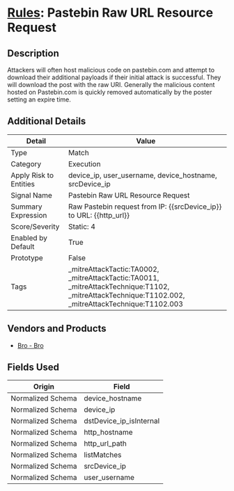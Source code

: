 # [Rules](README.md): Pastebin Raw URL Resource Request

## Description
Attackers will often host malicious code on pastebin.com and attempt to download their additional payloads if their initial attack is successful. They will download the post with the raw URI. Generally the malicious content hosted on Pastebin.com is quickly removed automatically by the poster setting an expire time.

## Additional Details
|Detail|Value|
|----|----|
|Type|Match|
|Category|Execution|
|Apply Risk to Entities|device_ip, user_username, device_hostname, srcDevice_ip|
|Signal Name|Pastebin Raw URL Resource Request|
|Summary Expression|Raw Pastebin request from IP: {{srcDevice_ip}} to URL: {{http_url}}|
|Score/Severity|Static: 4|
|Enabled by Default|True|
|Prototype|False|
|Tags|_mitreAttackTactic:TA0002, _mitreAttackTactic:TA0011, _mitreAttackTechnique:T1102, _mitreAttackTechnique:T1102.002, _mitreAttackTechnique:T1102.003|
## Vendors and Products
- [Bro - Bro](../products/37C866BF-72E1-470A-9072-EDB908F56951.md)


## Fields Used

|Origin|Field|
|----|----|
|Normalized Schema|device_hostname|
|Normalized Schema|device_ip|
|Normalized Schema|dstDevice_ip_isInternal|
|Normalized Schema|http_hostname|
|Normalized Schema|http_url_path|
|Normalized Schema|listMatches|
|Normalized Schema|srcDevice_ip|
|Normalized Schema|user_username|


